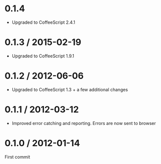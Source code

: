 # 0.1.4

* Upgraded to CoffeeScript 2.4.1


# 0.1.3 / 2015-02-19

* Upgraded to CoffeeScript 1.9.1


0.1.2 / 2012-06-06
==================

* Upgraded to CoffeeScript 1.3 + a few additional changes



0.1.1 / 2012-03-12
==================

* Improved error catching and reporting. Errors are now sent to browser



0.1.0 / 2012-01-14
==================

First commit

